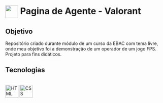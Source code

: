 <h1>
     <img align="center" width="40px" src="https://liquipedia.net/commons/images/a/a1/VCT_Red_logo.png">
    <span>Pagina de Agente - Valorant</span>
</h1>

## Objetivo
Repositório criado durante módulo de um curso da EBAC com tema livre, onde meu objetivo foi a demonstração de um operador de um jogo FPS. Projeto para fins didáticos.

## Tecnologias

<div style="display: inline_block"><br>
  <img align="center" alt="HTML" height="41" width="41" src="https://cdn-icons-png.flaticon.com/512/136/136528.png">
  <img align="center" alt="CSS" height="41" width="41" src="https://cdn-icons-png.flaticon.com/512/136/136527.png">
</div>
